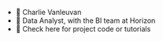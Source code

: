 - 👋 Charlie Vanleuvan
- 👀 Data Analyst, with the BI team at Horizon
- 🌱 Check here for project code or tutorials


<!---
Charlie-BI-Horizon/Charlie-BI-Horizon is a ✨ special ✨ repository because its `README.md` (this file) appears on your GitHub profile.
You can click the Preview link to take a look at your changes.
--->
